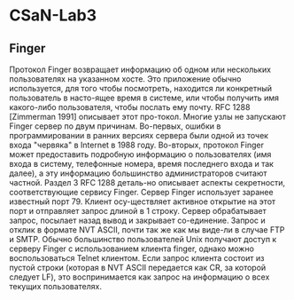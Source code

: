 # CSaN-Lab3
Finger
------
Протокол Finger возвращает информацию об одном или нескольких пользователях на указанном хосте. Это приложение обычно используется, для того чтобы посмотреть, находится ли конкретный пользователь в насто-ящее время в системе, или чтобы получить имя какого-либо пользователя, чтобы послать ему почту. RFC 1288 [Zimmerman 1991] описывает этот про-токол. 
Многие узлы не запускают Finger сервер по двум причинам. Во-первых, ошибки в программировании в ранних версиях сервера были одной из точек входа "червяка" в Internet в 1988 году. Во-вторых, протокол Finger может предоставить подробную информацию о пользователях (имя входа в систему, телефонные номера, время последнего входа и так далее), а эту информацию большинство администраторов считают частной. Раздел 3 RFC 1288 деталь-но описывает аспекты секретности, соответствующие сервису Finger. 
Сервер Finger использует заранее известный порт 79. Клиент осу-ществляет активное открытие на этот порт и отправляет запрос длиной в 1 строку. Сервер обрабатывает запрос, посылает назад вывод и закрывает со-единение. Запрос и отклик в формате NVT ASCII, почти так же как мы виде-ли в случае FTP и SMTP. 
Обычно большинство пользователей Unix получают доступ к серверу Finger с использованием клиента finger, однако можно воспользоваться Telnet клиентом. Если запрос клиента состоит из пустой строки (которая в NVT ASCII передается как CR, за которой следует LF), это воспринимается как запрос на информацию о всех текущих пользователях.
